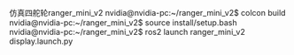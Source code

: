 
仿真四舵轮ranger_mini_v2
nvidia@nvidia-pc:~/ranger_mini_v2$ colcon build
nvidia@nvidia-pc:~/ranger_mini_v2$ source install/setup.bash
nvidia@nvidia-pc:~/ranger_mini_v2$ ros2 launch ranger_mini_v2 display.launch.py

